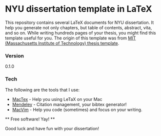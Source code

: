 # NYU dissertation template in LaTeX
This repository contains several LaTeX documents for NYU dissertation. It help you generate not only chapters, but table of contents, abstract, vita, and so on. While writing hundreds pages of your thesis, you might find this template useful for you. The origin of this template was from [MIT (Massachusetts Institute of Technology) thesis template][1].

### Version

0.1.0

### Tech

The following are the tools that I use:

* [MacTex] - Help you using LeTaX on your Mac
* [Mendeley] - Citation management, your bibtex generator!
* [MacVim] - Help you code (sometimes) and focus on your writing.

** Free software! Yay! **

Good luck and have fun with your dissertation!

[MacTex]:http://tug.org/mactex/
[Mendeley]:http://www.mendeley.com/
[MacVim]:https://code.google.com/p/macvim/
[1]:http://web.mit.edu/thesis/tex/

